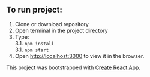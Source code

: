 ## To run project:
1. Clone or download repository
2. Open terminal in the project directory
3. Type:<br>
  3.1. `npm install`<br>
  3.1. `npm start`
4. Open [http://localhost:3000](http://localhost:3000) to view it in the browser.


This project was bootstrapped with [Create React App](https://github.com/facebook/create-react-app).


